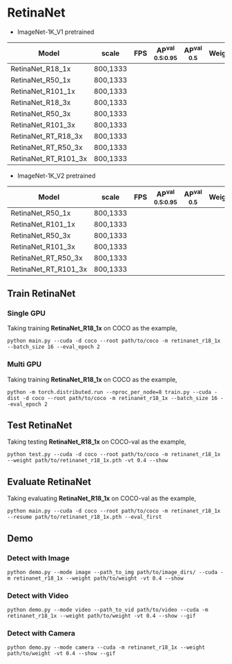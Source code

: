 # RetinaNet

- ImageNet-1K_V1 pretrained

| Model                |  scale     |  FPS  | AP<sup>val<br>0.5:0.95 | AP<sup>val<br>0.5 | Weight | Logs  |
| -------------------- | ---------- | ----- | ---------------------- |  ---------------  | ------ | ----- |
| RetinaNet_R18_1x     |  800,1333  |       |                        |                   |  |  |
| RetinaNet_R50_1x     |  800,1333  |       |                        |                   |  |  |
| RetinaNet_R101_1x    |  800,1333  |       |                        |                   |  |  |
| RetinaNet_R18_3x     |  800,1333  |       |                        |                   |  |  |
| RetinaNet_R50_3x     |  800,1333  |       |                        |                   |  |  |
| RetinaNet_R101_3x    |  800,1333  |       |                        |                   |  |  |
| RetinaNet_RT_R18_3x  |  800,1333  |       |                        |                   |  |  |
| RetinaNet_RT_R50_3x  |  800,1333  |       |                        |                   |  |  |
| RetinaNet_RT_R101_3x |  800,1333  |       |                        |                   |  |  |

- ImageNet-1K_V2 pretrained

| Model                |  scale     |  FPS  | AP<sup>val<br>0.5:0.95 | AP<sup>val<br>0.5 | Weight | Logs  |
| -------------------- | ---------- | ----- | ---------------------- |  ---------------  | ------ | ----- |
| RetinaNet_R50_1x     |  800,1333  |       |                        |                   |  |  |
| RetinaNet_R101_1x    |  800,1333  |       |                        |                   |  |  |
| RetinaNet_R50_3x     |  800,1333  |       |                        |                   |  |  |
| RetinaNet_R101_3x    |  800,1333  |       |                        |                   |  |  |
| RetinaNet_RT_R50_3x  |  800,1333  |       |                        |                   |  |  |
| RetinaNet_RT_R101_3x |  800,1333  |       |                        |                   |  |  |

## Train RetinaNet
### Single GPU
Taking training **RetinaNet_R18_1x** on COCO as the example,
```Shell
python main.py --cuda -d coco --root path/to/coco -m retinanet_r18_1x --batch_size 16 --eval_epoch 2
```

### Multi GPU
Taking training **RetinaNet_R18_1x** on COCO as the example,
```Shell
python -m torch.distributed.run --nproc_per_node=8 train.py --cuda -dist -d coco --root path/to/coco -m retinanet_r18_1x --batch_size 16 --eval_epoch 2 
```

## Test RetinaNet
Taking testing **RetinaNet_R18_1x** on COCO-val as the example,
```Shell
python test.py --cuda -d coco --root path/to/coco -m retinanet_r18_1x --weight path/to/retinanet_r18_1x.pth -vt 0.4 --show 
```

## Evaluate RetinaNet
Taking evaluating **RetinaNet_R18_1x** on COCO-val as the example,
```Shell
python main.py --cuda -d coco --root path/to/coco -m retinanet_r18_1x --resume path/to/retinanet_r18_1x.pth --eval_first
```

## Demo
### Detect with Image
```Shell
python demo.py --mode image --path_to_img path/to/image_dirs/ --cuda -m retinanet_r18_1x --weight path/to/weight -vt 0.4 --show
```

### Detect with Video
```Shell
python demo.py --mode video --path_to_vid path/to/video --cuda -m retinanet_r18_1x --weight path/to/weight -vt 0.4 --show --gif
```

### Detect with Camera
```Shell
python demo.py --mode camera --cuda -m retinanet_r18_1x --weight path/to/weight -vt 0.4 --show --gif
```